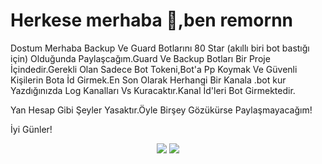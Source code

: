 # Herkese merhaba 👋,ben remornn

Dostum Merhaba Backup Ve Guard Botlarını 80 Star  (akıllı biri bot bastığı için) Olduğunda Paylaşcağım.Guard Ve Backup Botları Bir Proje İçindedir.Gerekli Olan Sadece Bot Tokeni,Bot'a Pp Koymak Ve Güvenli Kişilerin Bota İd Girmek.En Son Olarak Herhangi Bir Kanala .bot kur Yazdığınızda Log Kanalları Vs Kuracaktır.Kanal İd'leri Bot Girmektedir.

Yan Hesap Gibi Şeyler Yasaktır.Öyle Birşey Gözükürse Paylaşmayacağım!

İyi Günler!

<p align="center">
  <a href="https://discord.com/users/576110299929640976"><img src="https://img.shields.io/badge/remornnn%20-7289DA.svg?&style=for-the-badge&logo=discord&logoColor=white"></a>
  <a href="https://github.com/remornxd"><img src="https://img.shields.io/badge/remornn%20-1d202b.svg?&style=for-the-badge&logo=github&logoColor=white"></a>
</p>
